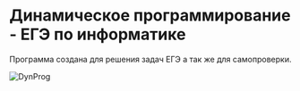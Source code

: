 # Динамическое программирование - ЕГЭ по информатике

Программа создана для решения задач ЕГЭ а так же для самопроверки.

![DynProg](https://b.radikal.ru/b07/2102/6a/60139b1f0540.png)
